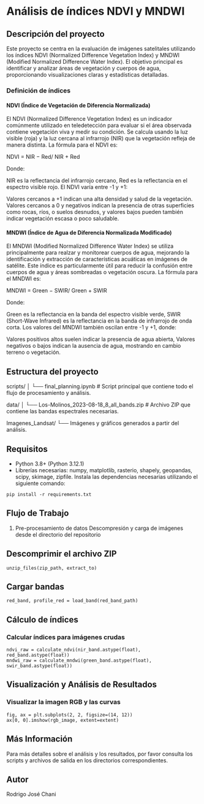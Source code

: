 # Análisis de índices NDVI y MNDWI

## Descripción del proyecto
Este proyecto se centra en la evaluación de imágenes satelitales utilizando los índices NDVI (Normalized Difference Vegetation Index) y MNDWI (Modified Normalized Difference Water Index). El objetivo principal es identificar y analizar áreas de vegetación y cuerpos de agua, proporcionando visualizaciones claras y estadísticas detalladas.

### Definición de índices
#### NDVI (Índice de Vegetación de Diferencia Normalizada)
El NDVI (Normalized Difference Vegetation Index) es un indicador comúnmente utilizado en teledetección para evaluar si el área observada contiene vegetación viva y medir su condición. Se calcula usando la luz visible (roja) y la luz cercana al infrarrojo (NIR) que la vegetación refleja de manera distinta. La fórmula para el NDVI es:

NDVI = NIR − Red/ NIR + Red

Donde:

NIR es la reflectancia del infrarrojo cercano,
Red es la reflectancia en el espectro visible rojo.
El NDVI varía entre -1 y +1:

Valores cercanos a +1 indican una alta densidad y salud de la vegetación.
Valores cercanos a 0 y negativos indican la presencia de otras superficies como rocas, ríos, o suelos desnudos, y valores bajos pueden también indicar vegetación escasa o poco saludable.

#### MNDWI (Índice de Agua de Diferencia Normalizada Modificado)
El MNDWI (Modified Normalized Difference Water Index) se utiliza principalmente para realzar y monitorear cuerpos de agua, mejorando la identificación y extracción de características acuáticas en imágenes de satélite. Este índice es particularmente útil para reducir la confusión entre cuerpos de agua y áreas sombreadas o vegetación oscura. La fórmula para el MNDWI es:

MNDWI = Green − SWIR/ Green + SWIR

Donde:

Green es la reflectancia en la banda del espectro visible verde,
SWIR (Short-Wave Infrared) es la reflectancia en la banda de infrarrojo de onda corta.
Los valores del MNDWI también oscilan entre -1 y +1, donde:

Valores positivos altos suelen indicar la presencia de agua abierta,
Valores negativos o bajos indican la ausencia de agua, mostrando en cambio terreno o vegetación.

## Estructura del proyecto
scripts/
│
└── final_planning.ipynb # Script principal que contiene todo el flujo de procesamiento y análisis.

data/
│
└── Los-Molinos_2023-08-18_8_all_bands.zip # Archivo ZIP que contiene las bandas espectrales necesarias.

Imagenes_Landsat/
└── Imágenes y gráficos generados a partir del análisis.

## Requisitos
- Python 3.8+ (Python 3.12.1)
- Librerías necesarias: numpy, matplotlib, rasterio, shapely, geopandas, scipy, skimage, zipfile.
Instala las dependencias necesarias utilizando el siguiente comando:
```
pip install -r requirements.txt
```

## Flujo de Trabajo
1. Pre-procesamiento de datos
Descompresión y carga de imágenes desde el directorio del repositorio

## Descomprimir el archivo ZIP
```
unzip_files(zip_path, extract_to)
```
## Cargar bandas
```
red_band, profile_red = load_band(red_band_path)
```
## Cálculo de índices

### Calcular índices para imágenes crudas
```
ndvi_raw = calculate_ndvi(nir_band.astype(float), red_band.astype(float))
mndwi_raw = calculate_mndwi(green_band.astype(float), swir_band.astype(float))
```
## Visualización y Análisis de Resultados

###  Visualizar la imagen RGB y las curvas
```
fig, ax = plt.subplots(2, 2, figsize=(14, 12))
ax[0, 0].imshow(rgb_image, extent=extent)
```
## Más Información
Para más detalles sobre el análisis y los resultados, por favor consulta los scripts y archivos de salida en los directorios correspondientes.

## Autor
Rodrigo José Chani

